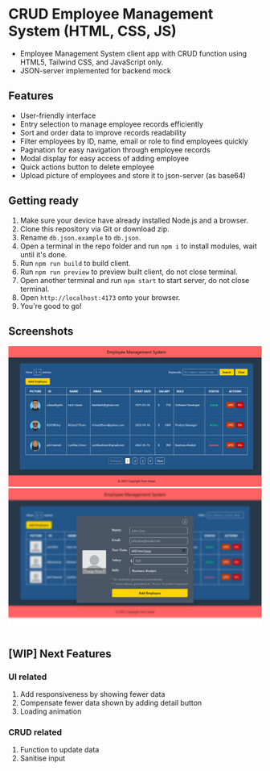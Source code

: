 # CRUD Employee Management System (HTML, CSS, JS)

* Employee Management System client app with CRUD function using HTML5, Tailwind CSS, and JavaScript only.
* JSON-server implemented for backend mock

## Features

* User-friendly interface
* Entry selection to manage employee records efficiently
* Sort and order data to improve records readability
* Filter employees by ID, name, email or role to find employees quickly
* Pagination for easy navigation through employee records
* Modal display for easy access of adding employee
* Quick actions button to delete employee
* Upload picture of employees and store it to json-server (as base64)

## Getting ready

1. Make sure your device have already installed Node.js and a browser.
2. Clone this repository via Git or download zip.
3. Rename `db.json.example` to `db.json`.
4. Open a terminal in the repo folder and run `npm i` to install modules, wait until it's done.
5. Run `npm run build` to build client.
6. Run `npm run preview` to preview built client, do not close terminal.
7. Open another terminal and run `npm start` to start server, do not close terminal.
8. Open `http://localhost:4173` onto your browser.
9. You're good to go!

## Screenshots

![pic](screenshots/screenshot-1.png)
![pic](screenshots/screenshot-2.png)

## [WIP] Next Features

### UI related

1. Add responsiveness by showing fewer data
2. Compensate fewer data shown by adding detail button
3. Loading animation

### CRUD related

1. Function to update data
2. Sanitise input

